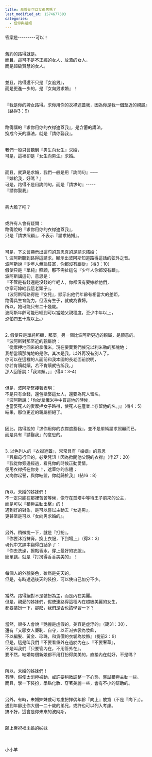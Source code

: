 ```yaml
---
title: 基督徒可以女追男嗎？
last_modified_at: 1574677503
categories:
  - 信仰與婚姻
---
```


<div>答案是---------可以！</div>

<div>&nbsp;</div>

<div>&nbsp;</div>

<div>舊約的路得就是。</div>

<div>而且，這可不是不正經的女人、放蕩的女人，</div>

<div>而是超級賢慧的女人。</div>

<div>&nbsp;</div>

<div>&nbsp;</div>

<div>並且，路得還不只是『女追男』，</div>

<div>而是更進一步的，是『女向男求婚』！</div>

<div>&nbsp;</div>

<div>&nbsp;</div>

<div>『我是你的婢女路得。求你用你的衣襟遮蓋我，因為你是我一個至近的親屬』</div>

<div>（路得3：9）</div>

<div>&nbsp;</div>

<div>&nbsp;</div>

<div>路得講的『求你用你的衣襟遮蓋我』，是含蓄的講法。</div>

<div>換成今天的講法，就是『請你娶我』。</div>

<div>&nbsp;</div>

<div>&nbsp;</div>

<div>我們一般只會聽到『男生向女生』求婚，</div>

<div>可是，這裡卻是『女生向男生』求婚。</div>

<div>&nbsp;</div>

<div>&nbsp;</div>

<div>而且，就算是求婚，我們一般是用『詢問句』----</div>

<div>『嫁給我，好嗎？』</div>

<div>可是，路得不是用詢問句，而是『請求句』-----</div>

<div>『請你娶我』</div>

<div>&nbsp;</div>

<div>&nbsp;</div>

<div>夠大膽了吧？</div>

<div>&nbsp;</div>

<div>&nbsp;</div>

<div>或許有人會有疑問：</div>

<div>路得說的『求你用你的衣襟遮蓋我』，</div>

<div>只是『請求照顧』，不表示『請求結婚』。</div>

<div>&nbsp;</div>

<div>&nbsp;</div>

<div>可是，下文會顯示出這句的意思真的是請求結婚：</div>

<div>1.<span style="white-space:pre"> </span>波阿斯聽到路得這請求，顯示出波阿斯知道路得這話的弦外之音。</div>

<div>波阿斯說『少年人無論貧富，你都沒有跟從』（得3：10）</div>

<div>假使只是『單純』照顧，那不需扯這句『少年人你都沒有跟』。</div>

<div>波阿斯講這句，意思是：</div>

<div>『不管是有錢還是沒錢的年輕人，你都沒有要嫁給他們，</div>

<div>你寧可嫁給我這老頭子』。</div>

<div>（波阿斯稱路得是『女兒』，顯示出他們年齡有相當大的差距。</div>

<div>路得具生育能力，但沒有生子，就成為寡婦。</div>

<div>所以，她可能只有二十幾歲。</div>

<div>波阿斯年齡可能已經到可以當她父親程度，至少中年以上，</div>

<div>恐怕四五十歲以上。）</div>

<div>&nbsp;</div>

<div>&nbsp;</div>

<div>2.<span style="white-space:pre"> </span>假使只是單純照顧，那麼，另一個比波阿斯更近的親屬，是願意的。</div>

<div>『波阿斯對那至近的親屬說：</div>

<div>「從摩押地回來的拿俄米，現在要賣我們族兄以利米勒的那塊地；</div>

<div>我想當贖那塊地的是你，其次是我，以外再沒有別人了。</div>

<div>你可以在這裡的人面前和我本國的長老面前說明，</div>

<div>你若肯贖就贖，若不肯贖就告訴我。」</div>

<div>那人回答說：「我肯贖。」』（得4：3-4）</div>

<div>&nbsp;</div>

<div>&nbsp;</div>

<div>但是，波阿斯緊接著表明：</div>

<div>不是只有金錢，還包括娶這女人，還要為死人留名。</div>

<div>『波阿斯說：「你從拿俄米手中買這地的時候，</div>

<div>也當娶死人的妻摩押女子路得，使死人在產業上存留他的名。」』（得4：5）</div>

<div>結果，那位更近的親屬拒絕了。</div>

<div>&nbsp;</div>

<div>&nbsp;</div>

<div>因此，路得說的『求你用你的衣襟遮蓋我』，並不是單純請求照顧而已，</div>

<div>而是具有『請娶我』的意思的。</div>

<div>&nbsp;</div>

<div>&nbsp;</div>

<div>3.<span style="white-space:pre"> </span>以色列人的『衣襟遮蓋』，常常具有『婚姻』的意思</div>

<div>『與繼母行淫的，必受咒詛！因為掀開他父親的衣襟』（申27：20）</div>

<div>『我從你旁邊經過，看見你的時候正動愛情，</div>

<div>便用衣襟搭在你身上，遮蓋你的赤體；</div>

<div>又向你起誓，與你結盟，你就歸於我』（結16：8）</div>

<div>&nbsp;</div>

<div>&nbsp;</div>

<div>所以，未婚的姊妹們！</div>

<div>不一定只能在那裡苦苦等候，像守在孤塔中等待王子前來的公主，</div>

<div>而是可以『積極主動出擊』的！</div>

<div>遇到好的對象，是可以嘗試主動去『女追男』，</div>

<div>更甚至是可以『女向男求婚的』。</div>

<div>&nbsp;</div>

<div>&nbsp;</div>

<div>另外，稍微提一下，就是『打扮』。</div>

<div>『你要沐浴抹膏，換上衣服，下到場上』（得3：3）</div>

<div>現代中文譯本翻得白話多了：</div>

<div>『你去洗澡，擦點香水，穿上最好的衣服』。</div>

<div>簡單講，就是『打扮得香香美美的』！</div>

<div>&nbsp;</div>

<div>&nbsp;</div>

<div>每個人的外貌姿色，雖然是先天的，</div>

<div>但是，有時透過後天的裝扮，可以使自己加分不少。</div>

<div>&nbsp;</div>

<div>&nbsp;</div>

<div>當然，路得絕對不是裝扮為主，而是內在美麗。</div>

<div>但是，親愛的姊妹們，假使連路得這種內在超級美麗的女生，</div>

<div>都要裝扮一下，那麼，我們是否也該學習一下？</div>

<div>&nbsp;</div>

<div>&nbsp;</div>

<div>當然，很多人會說『艷麗是虛假的，美容是虛浮的』（箴31：30），</div>

<div>還有『又願女人廉恥、自守，以正派衣裳為妝飾，</div>

<div>不以編髮、黃金、珍珠，和貴價的衣裳為妝飾』（提前2：9）</div>

<div>但是，這是叫我們『不要看重外在過於內在』、『不要奢華』，</div>

<div>不是叫我們『只要管內在，不用管外在』。</div>

<div>要不然，結婚每個新娘都不用打扮得美美的，直接內在就好，不是嗎？</div>

<div>&nbsp;</div>

<div>&nbsp;</div>

<div>所以，未婚的姊妹們！</div>

<div>有時，假使太消極被動，或許要稍微調整一下心態，嘗試積極主動一些。</div>

<div>而且，學一下裝扮，學點化妝、穿著美麗一些，會有不小的幫助的。</div>

<div>&nbsp;</div>

<div>&nbsp;</div>

<div>另外，有時，未婚姊妹或可考慮把擇偶年齡『向上』放寬（不是『向下』）。</div>

<div>遇到年齡比你大個一二十歲的弟兄，或許也可以列入考慮。</div>

<div>搞不好，這會是你未來的波阿斯。</div>

<div>&nbsp;</div>

<div>&nbsp;</div>

<div>願上帝祝福未婚的姊妹</div>

<div>&nbsp;</div>

<div>&nbsp;</div>

<div>&nbsp;</div>

<div>小小羊</div>

